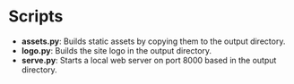 # Scripts

- **assets.py**: Builds static assets by copying them to the output directory.
- **logo.py**: Builds the site logo in the output directory.
- **serve.py**: Starts a local web server on port 8000 based in the output directory.